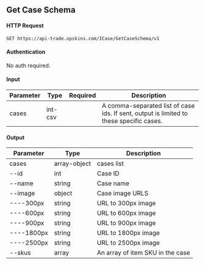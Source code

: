## Get Case Schema

#### HTTP Request

`GET https://api-trade.opskins.com/ICase/GetCaseSchema/v1`

#### Authentication

No auth required.

#### Input

Parameter | Type | Required   | Description
--------- | -----| :--------: | -----------
cases | int-csv |  | A comma-separated list of case ids. If sent, output is limited to these specific cases.

#### Output

Parameter | Type | Description
--------- | -----| -------- 
cases     | array-object | cases list
--id    | int | Case ID
--name  | string | Case name
--image | object | Case image URLS
----300px | string | URL to 300px image
----600px | string | URL to 600px image
----900px | string | URL to 900px image
----1800px | string | URL to 1800px image
----2500px | string | URL to 2500px image
--skus  | array | An array of item SKU in the case
